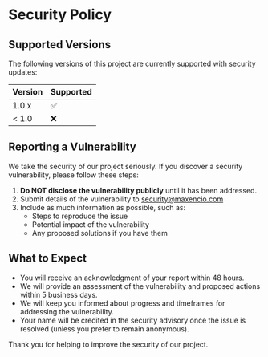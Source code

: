 
# Security Policy

## Supported Versions

The following versions of this project are currently supported with security updates:

| Version | Supported          |
| ------- | ------------------ |
| 1.0.x   | :white_check_mark: |
| < 1.0   | :x:                |

## Reporting a Vulnerability

We take the security of our project seriously. If you discover a security vulnerability, please follow these steps:

1. **Do NOT disclose the vulnerability publicly** until it has been addressed.
2. Submit details of the vulnerability to security@maxencio.com
3. Include as much information as possible, such as:
   - Steps to reproduce the issue
   - Potential impact of the vulnerability
   - Any proposed solutions if you have them

## What to Expect
- You will receive an acknowledgment of your report within 48 hours.
- We will provide an assessment of the vulnerability and proposed actions within 5 business days.
- We will keep you informed about progress and timeframes for addressing the vulnerability.
- Your name will be credited in the security advisory once the issue is resolved (unless you prefer to remain anonymous).

Thank you for helping to improve the security of our project.
